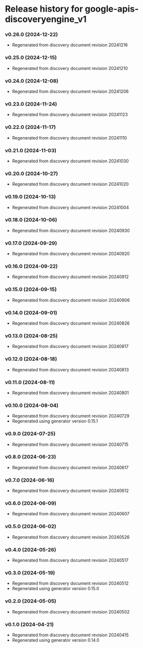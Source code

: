 # Release history for google-apis-discoveryengine_v1

### v0.26.0 (2024-12-22)

* Regenerated from discovery document revision 20241216

### v0.25.0 (2024-12-15)

* Regenerated from discovery document revision 20241210

### v0.24.0 (2024-12-08)

* Regenerated from discovery document revision 20241206

### v0.23.0 (2024-11-24)

* Regenerated from discovery document revision 20241123

### v0.22.0 (2024-11-17)

* Regenerated from discovery document revision 20241110

### v0.21.0 (2024-11-03)

* Regenerated from discovery document revision 20241030

### v0.20.0 (2024-10-27)

* Regenerated from discovery document revision 20241020

### v0.19.0 (2024-10-13)

* Regenerated from discovery document revision 20241004

### v0.18.0 (2024-10-06)

* Regenerated from discovery document revision 20240930

### v0.17.0 (2024-09-29)

* Regenerated from discovery document revision 20240920

### v0.16.0 (2024-09-22)

* Regenerated from discovery document revision 20240912

### v0.15.0 (2024-09-15)

* Regenerated from discovery document revision 20240906

### v0.14.0 (2024-09-01)

* Regenerated from discovery document revision 20240826

### v0.13.0 (2024-08-25)

* Regenerated from discovery document revision 20240817

### v0.12.0 (2024-08-18)

* Regenerated from discovery document revision 20240813

### v0.11.0 (2024-08-11)

* Regenerated from discovery document revision 20240801

### v0.10.0 (2024-08-04)

* Regenerated from discovery document revision 20240729
* Regenerated using generator version 0.15.1

### v0.9.0 (2024-07-25)

* Regenerated from discovery document revision 20240715

### v0.8.0 (2024-06-23)

* Regenerated from discovery document revision 20240617

### v0.7.0 (2024-06-16)

* Regenerated from discovery document revision 20240612

### v0.6.0 (2024-06-09)

* Regenerated from discovery document revision 20240607

### v0.5.0 (2024-06-02)

* Regenerated from discovery document revision 20240526

### v0.4.0 (2024-05-26)

* Regenerated from discovery document revision 20240517

### v0.3.0 (2024-05-19)

* Regenerated from discovery document revision 20240512
* Regenerated using generator version 0.15.0

### v0.2.0 (2024-05-05)

* Regenerated from discovery document revision 20240502

### v0.1.0 (2024-04-21)

* Regenerated from discovery document revision 20240415
* Regenerated using generator version 0.14.0

